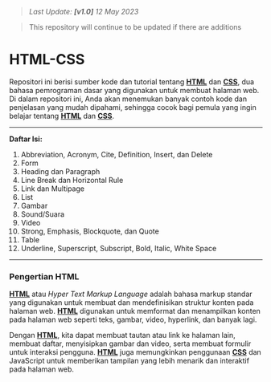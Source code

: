 > _Last Update: **[v1.0]** 12 May 2023_

> This repository will continue to be updated if there are additions
# HTML-CSS
Repositori ini berisi sumber kode dan tutorial tentang **[HTML](https://id.wikipedia.org/wiki/HTML)** dan **[CSS](https://id.wikipedia.org/wiki/Cascading_Style_Sheets)**, dua bahasa pemrograman dasar yang digunakan untuk membuat halaman web. Di dalam repositori ini, Anda akan menemukan banyak contoh kode dan penjelasan yang mudah dipahami, sehingga cocok bagi pemula yang ingin belajar tentang **[HTML](https://id.wikipedia.org/wiki/HTML)** dan **[CSS](https://id.wikipedia.org/wiki/Cascading_Style_Sheets)**.

---

**Daftar Isi:**
1. Abbreviation, Acronym, Cite, Definition, Insert, dan Delete
2. Form
3. Heading dan Paragraph
4. Line Break dan Horizontal Rule
5. Link dan Multipage
6. List
7. Gambar
8. Sound/Suara
9. Video
10. Strong, Emphasis, Blockquote, dan Quote
11. Table
12. Underline, Superscript, Subscript, Bold, Italic, White Space

---
### **Pengertian HTML**
**[HTML](https://id.wikipedia.org/wiki/HTML)** atau _Hyper Text Markup Language_ adalah bahasa markup standar yang digunakan untuk membuat dan mendefinisikan struktur konten pada halaman web. **[HTML](https://id.wikipedia.org/wiki/HTML)** digunakan untuk memformat dan menampilkan konten pada halaman web seperti teks, gambar, video, hyperlink, dan banyak lagi.

Dengan **[HTML](https://id.wikipedia.org/wiki/HTML)**, kita dapat membuat tautan atau link ke halaman lain, membuat daftar, menyisipkan gambar dan video, serta membuat formulir untuk interaksi pengguna. **[HTML](https://id.wikipedia.org/wiki/HTML)** juga memungkinkan penggunaan **[CSS](https://id.wikipedia.org/wiki/Cascading_Style_Sheets)** dan JavaScript untuk memberikan tampilan yang lebih menarik dan interaktif pada halaman web.